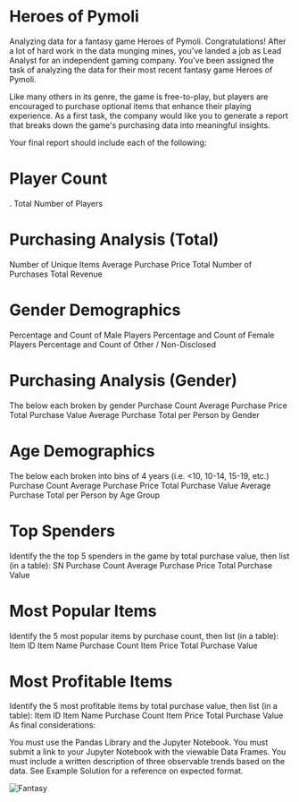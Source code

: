 # Heroes of Pymoli

Analyzing data for a fantasy game Heroes of Pymoli. Congratulations! After a lot of hard work in the data munging mines, you've landed a job as Lead Analyst for an independent gaming company. You've been assigned the task of analyzing the data for their most recent fantasy game Heroes of Pymoli.

Like many others in its genre, the game is free-to-play, but players are encouraged to purchase optional items that enhance their playing experience. As a first task, the company would like you to generate a report that breaks down the game's purchasing data into meaningful insights.

Your final report should include each of the following:

# Player Count
. Total Number of Players
# Purchasing Analysis (Total)
Number of Unique Items
Average Purchase Price
Total Number of Purchases
Total Revenue
# Gender Demographics
Percentage and Count of Male Players
Percentage and Count of Female Players
Percentage and Count of Other / Non-Disclosed
# Purchasing Analysis (Gender)
The below each broken by gender
Purchase Count
Average Purchase Price
Total Purchase Value
Average Purchase Total per Person by Gender
# Age Demographics
The below each broken into bins of 4 years (i.e. <10, 10-14, 15-19, etc.)
Purchase Count
Average Purchase Price
Total Purchase Value
Average Purchase Total per Person by Age Group
# Top Spenders
Identify the the top 5 spenders in the game by total purchase value, then list (in a table):
SN
Purchase Count
Average Purchase Price
Total Purchase Value
# Most Popular Items
Identify the 5 most popular items by purchase count, then list (in a table):
Item ID
Item Name
Purchase Count
Item Price
Total Purchase Value
# Most Profitable Items
Identify the 5 most profitable items by total purchase value, then list (in a table):
Item ID
Item Name
Purchase Count
Item Price
Total Purchase Value
As final considerations:

You must use the Pandas Library and the Jupyter Notebook.
You must submit a link to your Jupyter Notebook with the viewable Data Frames.
You must include a written description of three observable trends based on the data.
See Example Solution for a reference on expected format.



![Fantasy](https://user-images.githubusercontent.com/71161293/110712158-c4cdcd80-81ce-11eb-9b64-d6851507b4b1.png)

